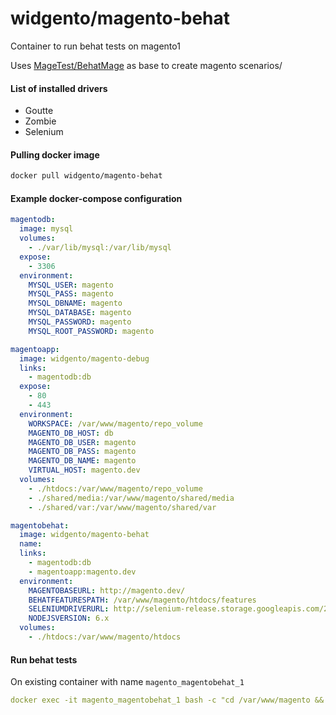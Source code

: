 # widgento/magento-behat
Container to run behat tests on magento1

Uses [MageTest/BehatMage](https://github.com/MageTest/BehatMage) as base to create magento scenarios/

#### List of installed drivers

* Goutte
* Zombie
* Selenium

#### Pulling docker image

```bash
docker pull widgento/magento-behat
```

#### Example docker-compose configuration

```yaml
magentodb:
  image: mysql
  volumes:
    - ./var/lib/mysql:/var/lib/mysql
  expose:
    - 3306
  environment:
    MYSQL_USER: magento
    MYSQL_PASS: magento
    MYSQL_DBNAME: magento
    MYSQL_DATABASE: magento
    MYSQL_PASSWORD: magento
    MYSQL_ROOT_PASSWORD: magento

magentoapp:
  image: widgento/magento-debug
  links:
    - magentodb:db
  expose:
    - 80
    - 443
  environment:
    WORKSPACE: /var/www/magento/repo_volume
    MAGENTO_DB_HOST: db
    MAGENTO_DB_USER: magento
    MAGENTO_DB_PASS: magento
    MAGENTO_DB_NAME: magento
    VIRTUAL_HOST: magento.dev
  volumes:
    - ./htdocs:/var/www/magento/repo_volume
    - ./shared/media:/var/www/magento/shared/media
    - ./shared/var:/var/www/magento/shared/var

magentobehat:
  image: widgento/magento-behat
  name: 
  links:
    - magentodb:db
    - magentoapp:magento.dev
  environment:
    MAGENTOBASEURL: http://magento.dev/
    BEHATFEATURESPATH: /var/www/magento/htdocs/features
    SELENIUMDRIVERURL: http://selenium-release.storage.googleapis.com/2.53/selenium-server-standalone-2.53.0.jar
    NODEJSVERSION: 6.x
  volumes:
    - ./htdocs:/var/www/magento/htdocs
```

#### Run behat tests

On existing container with name `magento_magentobehat_1`

```yaml
docker exec -it magento_magentobehat_1 bash -c "cd /var/www/magento && ./bin/behat"
```